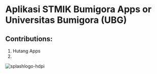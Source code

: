 # Aplikasi STMIK Bumigora Apps or Universitas Bumigora (UBG)

## Contributions: 
1. Hutang Apps
2.

![splashlogo-hdpi](https://user-images.githubusercontent.com/23120897/38767348-03d5b1a2-4012-11e8-935c-79845516675e.png)
